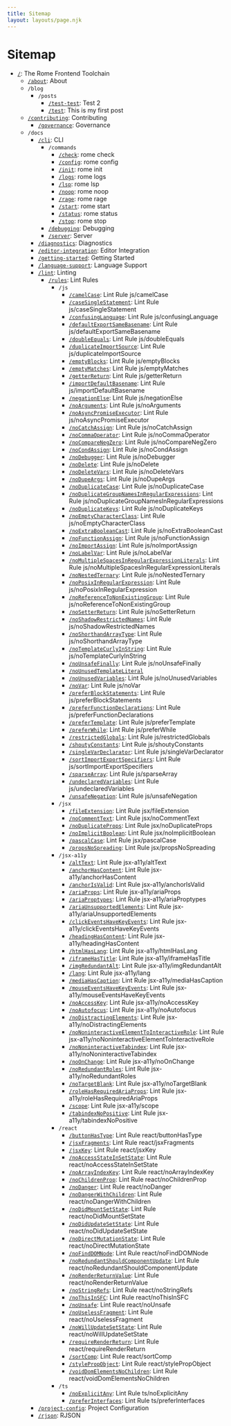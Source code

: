 ```yaml
---
title: Sitemap
layout: layouts/page.njk
---
```


# Sitemap

<!-- EVERYTHING BELOW IS AUTOGENERATED. SEE SCRIPTS FOLDER FOR UPDATE SCRIPTS hash(a5454a2da31561890873438df029166a4dbb9552) -->

 - [`/`](/): The Rome Frontend Toolchain
	 - [`/about`](/about.md/about): About
	 - `/blog`
		 - `/posts`
			 - [`/test-test`](/blog/posts/test-test): Test 2
			 - [`/test`](/blog/posts/test): This is my first post
	 - [`/contributing`](/contributing): Contributing
		 - [`/governance`](/contributing/governance): Governance
	 - `/docs`
		 - [`/cli`](/docs/cli): CLI
			 - `/commands`
				 - [`/check`](/docs/cli/commands/check): rome check
				 - [`/config`](/docs/cli/commands/config): rome config
				 - [`/init`](/docs/cli/commands/init): rome init
				 - [`/logs`](/docs/cli/commands/logs): rome logs
				 - [`/lsp`](/docs/cli/commands/lsp): rome lsp
				 - [`/noop`](/docs/cli/commands/noop): rome noop
				 - [`/rage`](/docs/cli/commands/rage): rome rage
				 - [`/start`](/docs/cli/commands/start): rome start
				 - [`/status`](/docs/cli/commands/status): rome status
				 - [`/stop`](/docs/cli/commands/stop): rome stop
			 - [`/debugging`](/docs/cli/debugging): Debugging
			 - [`/server`](/docs/cli/server): Server
		 - [`/diagnostics`](/docs/diagnostics): Diagnostics
		 - [`/editor-integration`](/docs/editor-integration): Editor Integration
		 - [`/getting-started`](/docs/getting-started): Getting Started
		 - [`/language-support`](/docs/language-support): Language Support
		 - [`/lint`](/docs/lint): Linting
			 - [`/rules`](/docs/lint/rules): Lint Rules
				 - `/js`
					 - [`/camelCase`](/docs/lint/rules/js/camelCase): Lint Rule js/camelCase
					 - [`/caseSingleStatement`](/docs/lint/rules/js/caseSingleStatement): Lint Rule js/caseSingleStatement
					 - [`/confusingLanguage`](/docs/lint/rules/js/confusingLanguage): Lint Rule js/confusingLanguage
					 - [`/defaultExportSameBasename`](/docs/lint/rules/js/defaultExportSameBasename): Lint Rule js/defaultExportSameBasename
					 - [`/doubleEquals`](/docs/lint/rules/js/doubleEquals): Lint Rule js/doubleEquals
					 - [`/duplicateImportSource`](/docs/lint/rules/js/duplicateImportSource): Lint Rule js/duplicateImportSource
					 - [`/emptyBlocks`](/docs/lint/rules/js/emptyBlocks): Lint Rule js/emptyBlocks
					 - [`/emptyMatches`](/docs/lint/rules/js/emptyMatches): Lint Rule js/emptyMatches
					 - [`/getterReturn`](/docs/lint/rules/js/getterReturn): Lint Rule js/getterReturn
					 - [`/importDefaultBasename`](/docs/lint/rules/js/importDefaultBasename): Lint Rule js/importDefaultBasename
					 - [`/negationElse`](/docs/lint/rules/js/negationElse): Lint Rule js/negationElse
					 - [`/noArguments`](/docs/lint/rules/js/noArguments): Lint Rule js/noArguments
					 - [`/noAsyncPromiseExecutor`](/docs/lint/rules/js/noAsyncPromiseExecutor): Lint Rule js/noAsyncPromiseExecutor
					 - [`/noCatchAssign`](/docs/lint/rules/js/noCatchAssign): Lint Rule js/noCatchAssign
					 - [`/noCommaOperator`](/docs/lint/rules/js/noCommaOperator): Lint Rule js/noCommaOperator
					 - [`/noCompareNegZero`](/docs/lint/rules/js/noCompareNegZero): Lint Rule js/noCompareNegZero
					 - [`/noCondAssign`](/docs/lint/rules/js/noCondAssign): Lint Rule js/noCondAssign
					 - [`/noDebugger`](/docs/lint/rules/js/noDebugger): Lint Rule js/noDebugger
					 - [`/noDelete`](/docs/lint/rules/js/noDelete): Lint Rule js/noDelete
					 - [`/noDeleteVars`](/docs/lint/rules/js/noDeleteVars): Lint Rule js/noDeleteVars
					 - [`/noDupeArgs`](/docs/lint/rules/js/noDupeArgs): Lint Rule js/noDupeArgs
					 - [`/noDuplicateCase`](/docs/lint/rules/js/noDuplicateCase): Lint Rule js/noDuplicateCase
					 - [`/noDuplicateGroupNamesInRegularExpressions`](/docs/lint/rules/js/noDuplicateGroupNamesInRegularExpressions): Lint Rule js/noDuplicateGroupNamesInRegularExpressions
					 - [`/noDuplicateKeys`](/docs/lint/rules/js/noDuplicateKeys): Lint Rule js/noDuplicateKeys
					 - [`/noEmptyCharacterClass`](/docs/lint/rules/js/noEmptyCharacterClass): Lint Rule js/noEmptyCharacterClass
					 - [`/noExtraBooleanCast`](/docs/lint/rules/js/noExtraBooleanCast): Lint Rule js/noExtraBooleanCast
					 - [`/noFunctionAssign`](/docs/lint/rules/js/noFunctionAssign): Lint Rule js/noFunctionAssign
					 - [`/noImportAssign`](/docs/lint/rules/js/noImportAssign): Lint Rule js/noImportAssign
					 - [`/noLabelVar`](/docs/lint/rules/js/noLabelVar): Lint Rule js/noLabelVar
					 - [`/noMultipleSpacesInRegularExpressionLiterals`](/docs/lint/rules/js/noMultipleSpacesInRegularExpressionLiterals): Lint Rule js/noMultipleSpacesInRegularExpressionLiterals
					 - [`/noNestedTernary`](/docs/lint/rules/js/noNestedTernary): Lint Rule js/noNestedTernary
					 - [`/noPosixInRegularExpression`](/docs/lint/rules/js/noPosixInRegularExpression): Lint Rule js/noPosixInRegularExpression
					 - [`/noReferenceToNonExistingGroup`](/docs/lint/rules/js/noReferenceToNonExistingGroup): Lint Rule js/noReferenceToNonExistingGroup
					 - [`/noSetterReturn`](/docs/lint/rules/js/noSetterReturn): Lint Rule js/noSetterReturn
					 - [`/noShadowRestrictedNames`](/docs/lint/rules/js/noShadowRestrictedNames): Lint Rule js/noShadowRestrictedNames
					 - [`/noShorthandArrayType`](/docs/lint/rules/js/noShorthandArrayType): Lint Rule js/noShorthandArrayType
					 - [`/noTemplateCurlyInString`](/docs/lint/rules/js/noTemplateCurlyInString): Lint Rule js/noTemplateCurlyInString
					 - [`/noUnsafeFinally`](/docs/lint/rules/js/noUnsafeFinally): Lint Rule js/noUnsafeFinally
					 - [`/noUnusedTemplateLiteral`](/docs/lint/rules/js/noUnusedTemplateLiteral)
					 - [`/noUnusedVariables`](/docs/lint/rules/js/noUnusedVariables): Lint Rule js/noUnusedVariables
					 - [`/noVar`](/docs/lint/rules/js/noVar): Lint Rule js/noVar
					 - [`/preferBlockStatements`](/docs/lint/rules/js/preferBlockStatements): Lint Rule js/preferBlockStatements
					 - [`/preferFunctionDeclarations`](/docs/lint/rules/js/preferFunctionDeclarations): Lint Rule js/preferFunctionDeclarations
					 - [`/preferTemplate`](/docs/lint/rules/js/preferTemplate): Lint Rule js/preferTemplate
					 - [`/preferWhile`](/docs/lint/rules/js/preferWhile): Lint Rule js/preferWhile
					 - [`/restrictedGlobals`](/docs/lint/rules/js/restrictedGlobals): Lint Rule js/restrictedGlobals
					 - [`/shoutyConstants`](/docs/lint/rules/js/shoutyConstants): Lint Rule js/shoutyConstants
					 - [`/singleVarDeclarator`](/docs/lint/rules/js/singleVarDeclarator): Lint Rule js/singleVarDeclarator
					 - [`/sortImportExportSpecifiers`](/docs/lint/rules/js/sortImportExportSpecifiers): Lint Rule js/sortImportExportSpecifiers
					 - [`/sparseArray`](/docs/lint/rules/js/sparseArray): Lint Rule js/sparseArray
					 - [`/undeclaredVariables`](/docs/lint/rules/js/undeclaredVariables): Lint Rule js/undeclaredVariables
					 - [`/unsafeNegation`](/docs/lint/rules/js/unsafeNegation): Lint Rule js/unsafeNegation
				 - `/jsx`
					 - [`/fileExtension`](/docs/lint/rules/jsx/fileExtension): Lint Rule jsx/fileExtension
					 - [`/noCommentText`](/docs/lint/rules/jsx/noCommentText): Lint Rule jsx/noCommentText
					 - [`/noDuplicateProps`](/docs/lint/rules/jsx/noDuplicateProps): Lint Rule jsx/noDuplicateProps
					 - [`/noImplicitBoolean`](/docs/lint/rules/jsx/noImplicitBoolean): Lint Rule jsx/noImplicitBoolean
					 - [`/pascalCase`](/docs/lint/rules/jsx/pascalCase): Lint Rule jsx/pascalCase
					 - [`/propsNoSpreading`](/docs/lint/rules/jsx/propsNoSpreading): Lint Rule jsx/propsNoSpreading
				 - `/jsx-a11y`
					 - [`/altText`](/docs/lint/rules/jsx-a11y/altText): Lint Rule jsx-a11y/altText
					 - [`/anchorHasContent`](/docs/lint/rules/jsx-a11y/anchorHasContent): Lint Rule jsx-a11y/anchorHasContent
					 - [`/anchorIsValid`](/docs/lint/rules/jsx-a11y/anchorIsValid): Lint Rule jsx-a11y/anchorIsValid
					 - [`/ariaProps`](/docs/lint/rules/jsx-a11y/ariaProps): Lint Rule jsx-a11y/ariaProps
					 - [`/ariaProptypes`](/docs/lint/rules/jsx-a11y/ariaProptypes): Lint Rule jsx-a11y/ariaProptypes
					 - [`/ariaUnsupportedElements`](/docs/lint/rules/jsx-a11y/ariaUnsupportedElements): Lint Rule jsx-a11y/ariaUnsupportedElements
					 - [`/clickEventsHaveKeyEvents`](/docs/lint/rules/jsx-a11y/clickEventsHaveKeyEvents): Lint Rule jsx-a11y/clickEventsHaveKeyEvents
					 - [`/headingHasContent`](/docs/lint/rules/jsx-a11y/headingHasContent): Lint Rule jsx-a11y/headingHasContent
					 - [`/htmlHasLang`](/docs/lint/rules/jsx-a11y/htmlHasLang): Lint Rule jsx-a11y/htmlHasLang
					 - [`/iframeHasTitle`](/docs/lint/rules/jsx-a11y/iframeHasTitle): Lint Rule jsx-a11y/iframeHasTitle
					 - [`/imgRedundantAlt`](/docs/lint/rules/jsx-a11y/imgRedundantAlt): Lint Rule jsx-a11y/imgRedundantAlt
					 - [`/lang`](/docs/lint/rules/jsx-a11y/lang): Lint Rule jsx-a11y/lang
					 - [`/mediaHasCaption`](/docs/lint/rules/jsx-a11y/mediaHasCaption): Lint Rule jsx-a11y/mediaHasCaption
					 - [`/mouseEventsHaveKeyEvents`](/docs/lint/rules/jsx-a11y/mouseEventsHaveKeyEvents): Lint Rule jsx-a11y/mouseEventsHaveKeyEvents
					 - [`/noAccessKey`](/docs/lint/rules/jsx-a11y/noAccessKey): Lint Rule jsx-a11y/noAccessKey
					 - [`/noAutofocus`](/docs/lint/rules/jsx-a11y/noAutofocus): Lint Rule jsx-a11y/noAutofocus
					 - [`/noDistractingElements`](/docs/lint/rules/jsx-a11y/noDistractingElements): Lint Rule jsx-a11y/noDistractingElements
					 - [`/noNoninteractiveElementToInteractiveRole`](/docs/lint/rules/jsx-a11y/noNoninteractiveElementToInteractiveRole): Lint Rule jsx-a11y/noNoninteractiveElementToInteractiveRole
					 - [`/noNoninteractiveTabindex`](/docs/lint/rules/jsx-a11y/noNoninteractiveTabindex): Lint Rule jsx-a11y/noNoninteractiveTabindex
					 - [`/noOnChange`](/docs/lint/rules/jsx-a11y/noOnChange): Lint Rule jsx-a11y/noOnChange
					 - [`/noRedundantRoles`](/docs/lint/rules/jsx-a11y/noRedundantRoles): Lint Rule jsx-a11y/noRedundantRoles
					 - [`/noTargetBlank`](/docs/lint/rules/jsx-a11y/noTargetBlank): Lint Rule jsx-a11y/noTargetBlank
					 - [`/roleHasRequiredAriaProps`](/docs/lint/rules/jsx-a11y/roleHasRequiredAriaProps): Lint Rule jsx-a11y/roleHasRequiredAriaProps
					 - [`/scope`](/docs/lint/rules/jsx-a11y/scope): Lint Rule jsx-a11y/scope
					 - [`/tabindexNoPositive`](/docs/lint/rules/jsx-a11y/tabindexNoPositive): Lint Rule jsx-a11y/tabindexNoPositive
				 - `/react`
					 - [`/buttonHasType`](/docs/lint/rules/react/buttonHasType): Lint Rule react/buttonHasType
					 - [`/jsxFragments`](/docs/lint/rules/react/jsxFragments): Lint Rule react/jsxFragments
					 - [`/jsxKey`](/docs/lint/rules/react/jsxKey): Lint Rule react/jsxKey
					 - [`/noAccessStateInSetState`](/docs/lint/rules/react/noAccessStateInSetState): Lint Rule react/noAccessStateInSetState
					 - [`/noArrayIndexKey`](/docs/lint/rules/react/noArrayIndexKey): Lint Rule react/noArrayIndexKey
					 - [`/noChildrenProp`](/docs/lint/rules/react/noChildrenProp): Lint Rule react/noChildrenProp
					 - [`/noDanger`](/docs/lint/rules/react/noDanger): Lint Rule react/noDanger
					 - [`/noDangerWithChildren`](/docs/lint/rules/react/noDangerWithChildren): Lint Rule react/noDangerWithChildren
					 - [`/noDidMountSetState`](/docs/lint/rules/react/noDidMountSetState): Lint Rule react/noDidMountSetState
					 - [`/noDidUpdateSetState`](/docs/lint/rules/react/noDidUpdateSetState): Lint Rule react/noDidUpdateSetState
					 - [`/noDirectMutationState`](/docs/lint/rules/react/noDirectMutationState): Lint Rule react/noDirectMutationState
					 - [`/noFindDOMNode`](/docs/lint/rules/react/noFindDOMNode): Lint Rule react/noFindDOMNode
					 - [`/noRedundantShouldComponentUpdate`](/docs/lint/rules/react/noRedundantShouldComponentUpdate): Lint Rule react/noRedundantShouldComponentUpdate
					 - [`/noRenderReturnValue`](/docs/lint/rules/react/noRenderReturnValue): Lint Rule react/noRenderReturnValue
					 - [`/noStringRefs`](/docs/lint/rules/react/noStringRefs): Lint Rule react/noStringRefs
					 - [`/noThisInSFC`](/docs/lint/rules/react/noThisInSFC): Lint Rule react/noThisInSFC
					 - [`/noUnsafe`](/docs/lint/rules/react/noUnsafe): Lint Rule react/noUnsafe
					 - [`/noUselessFragment`](/docs/lint/rules/react/noUselessFragment): Lint Rule react/noUselessFragment
					 - [`/noWillUpdateSetState`](/docs/lint/rules/react/noWillUpdateSetState): Lint Rule react/noWillUpdateSetState
					 - [`/requireRenderReturn`](/docs/lint/rules/react/requireRenderReturn): Lint Rule react/requireRenderReturn
					 - [`/sortComp`](/docs/lint/rules/react/sortComp): Lint Rule react/sortComp
					 - [`/stylePropObject`](/docs/lint/rules/react/stylePropObject): Lint Rule react/stylePropObject
					 - [`/voidDomElementsNoChildren`](/docs/lint/rules/react/voidDomElementsNoChildren): Lint Rule react/voidDomElementsNoChildren
				 - `/ts`
					 - [`/noExplicitAny`](/docs/lint/rules/ts/noExplicitAny): Lint Rule ts/noExplicitAny
					 - [`/preferInterfaces`](/docs/lint/rules/ts/preferInterfaces): Lint Rule ts/preferInterfaces
		 - [`/project-config`](/docs/project-config): Project Configuration
		 - [`/rjson`](/docs/rjson): RJSON
